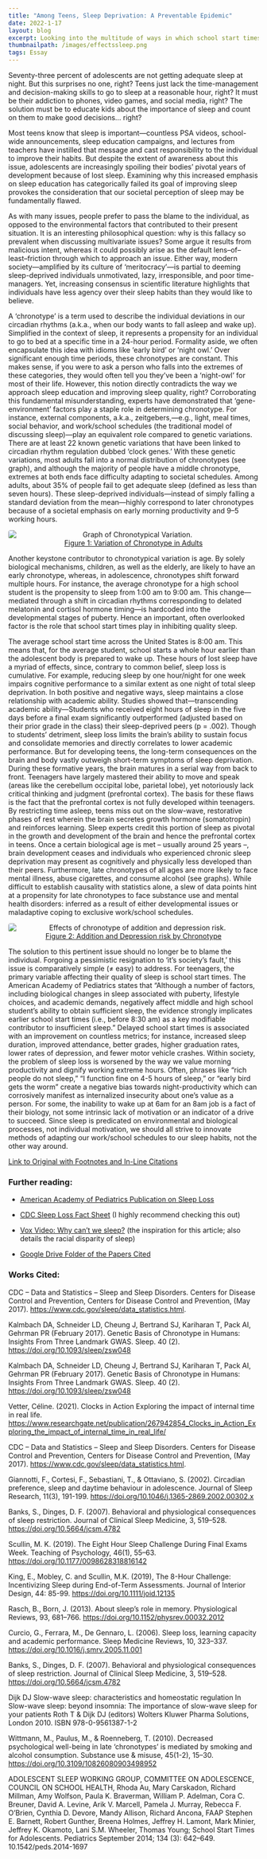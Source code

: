 ```yaml
---
title: "Among Teens, Sleep Deprivation: A Preventable Epidemic"
date: 2022-1-17
layout: blog
excerpt: Looking into the multitude of ways in which school start times affect teens' health and well-being. I firmly belive that sleep deprivation is one of the formost issues facing society in the long term.
thumbnailpath: /images/effectssleep.png
tags: Essay
---
```


Seventy-three percent of adolescents are not getting adequate sleep at night. But this surprises no one, right? Teens just lack the time-management and decision-making skills to go to sleep at a reasonable hour, right? It must be their addiction to phones, video games, and social media, right? The solution must be to educate kids about the importance of sleep and count on them to make good decisions… right?

Most teens know that sleep is important—countless PSA videos, school-wide announcements, sleep education campaigns, and lectures from teachers have instilled that message and cast responsibility to the individual to improve their habits. But despite the extent of awareness about this issue, adolescents are increasingly spoiling their bodies’ pivotal years of development because of lost sleep. Examining why this increased emphasis on sleep education has categorically failed its goal of improving sleep provokes the consideration that our societal perception of sleep may be fundamentally flawed.

As with many issues, people prefer to pass the blame to the individual, as opposed to the environmental factors that contributed to their present situation. It is an interesting philosophical question: why is this fallacy so prevalent when discussing multivariate issues? Some argue it results from malicious intent, whereas it could possibly arise as the default lens–of–least–friction through which to approach an issue. Either way, modern society—amplified by its culture of ‘meritocracy’—is partial to deeming sleep-deprived individuals unmotivated, lazy, irresponsible, and poor time-managers. Yet, increasing consensus in scientific literature highlights that individuals have less agency over their sleep habits than they would like to believe.

A ‘chronotype’ is a term used to describe the individual deviations in our circadian rhythms (a.k.a., when our body wants to fall asleep and wake up). Simplified in the context of sleep, it represents a propensity for an individual to go to bed at a specific time in a 24-hour period. Formality aside, we often encapsulate this idea with idioms like ‘early bird’ or ‘night owl.’ Over significant enough time periods, these chronotypes are constant. This makes sense, if you were to ask a person who falls into the extremes of these categories, they would often tell you they’ve been a ‘night-owl’ for most of their life. However, this notion directly contradicts the way we approach sleep education and improving sleep quality, right? Corroborating this fundamental misunderstanding, experts have demonstrated that ‘gene-environment’ factors play a staple role in determining chronotype. For instance, external components, a.k.a., zeitgebers,—e.g., light, meal times, social behavior, and work/school schedules (the traditional model of discussing sleep)—play an equivalent role compared to genetic variations. There are at least 22 known genetic variations that have been linked to circadian rhythm regulation dubbed ‘clock genes.’ With these genetic variations, most adults fall into a normal distribution of chronotypes (see graph), and although the majority of people have a middle chronotype, extremes at both ends face difficulty adapting to societal schedules. Among adults, about 35% of people fail to get adequate sleep (defined as less than seven hours). These sleep-deprived individuals—instead of simply falling a standard deviation from the mean—highly correspond to later chronotypes because of a societal emphasis on early morning productivity and 9–5 working hours.

<div style="display:flex;flex-direction:column;justify-content:center;text-align:center;">
  <img src="/images/chronotype.png" alt="Graph of Chronotypical Variation." style="border-radius:0.25rem;" />
    <span style="text-decoration:underline;">Figure 1: Variation of Chronotype in Adults</span>
</div>

Another keystone contributor to chronotypical variation is age. By solely biological mechanisms, children, as well as the elderly, are likely to have an early chronotype, whereas, in adolescence, chronotypes shift forward multiple hours. For instance, the average chronotype for a high school student is the propensity to sleep from 1:00 am to 9:00 am. This change—mediated through a shift in circadian rhythms corresponding to delated melatonin and cortisol hormone timing—is hardcoded into the developmental stages of puberty. Hence an important, often overlooked factor is the role that school start times play in inhibiting quality sleep.

The average school start time across the United States is 8:00 am. This means that, for the average student, school starts a whole hour earlier than the adolescent body is prepared to wake up. These hours of lost sleep have a myriad of effects, since, contrary to common belief, sleep loss is cumulative. For example, reducing sleep by one hour/night for one week impairs cognitive performance to a similar extent as one night of total sleep deprivation. In both positive and negative ways, sleep maintains a close relationship with academic ability. Studies showed that—transcending academic ability—Students who received eight hours of sleep in the five days before a final exam significantly outperformed (adjusted based on their prior grade in the class) their sleep-deprived peers (p = .002). Though to students’ detriment, sleep loss limits the brain’s ability to sustain focus and consolidate memories and directly correlates to lower academic performance. But for developing teens, the long-term consequences on the brain and body vastly outweigh short-term symptoms of sleep deprivation. During these formative years, the brain matures in a serial way from back to front. Teenagers have largely mastered their ability to move and speak (areas like the cerebellum occipital lobe, parietal lobe), yet notoriously lack critical thinking and judgment (prefrontal cortex). The basis for these flaws is the fact that the prefrontal cortex is not fully developed within teenagers. By restricting time asleep, teens miss out on the slow-wave, restorative phases of rest wherein the brain secretes growth hormone (somatotropin) and reinforces learning. Sleep experts credit this portion of sleep as pivotal in the growth and development of the brain and hence the prefrontal cortex in teens. Once a certain biological age is met – usually around 25 years –, brain development ceases and individuals who experienced chronic sleep deprivation may present as cognitively and physically less developed than their peers. Furthermore, late chronotypes of all ages are more likely to face mental illness, abuse cigarettes, and consume alcohol (see graphs). While difficult to establish causality with statistics alone, a slew of data points hint at a propensity for late chronotypes to face substance use and mental health disorders: inferred as a result of either developmental issues or maladaptive coping to exclusive work/school schedules.

<div style="display:flex;flex-direction:column;justify-content:center;text-align:center;">
  <img src="/images/effectssleep.png" alt="Effects of chronotype of addition and depression risk." style="border-radius:0.25rem;" />
  <span style="text-decoration:underline;">Figure 2: Addition and Depression risk by Chronotype</span>
</div>

The solution to this pertinent issue should no longer be to blame the individual. Forgoing a pessimistic resignation to ‘it’s society’s fault,’ this issue is comparatively simple (≠ easy) to address. For teenagers, the primary variable affecting their quality of sleep is school start times. The American Academy of Pediatrics states that “Although a number of factors, including biological changes in sleep associated with puberty, lifestyle choices, and academic demands, negatively affect middle and high school student’s ability to obtain sufficient sleep, the evidence strongly implicates earlier school start times (i.e., before 8:30 am) as a key modifiable contributor to insufficient sleep.” Delayed school start times is associated with an improvement on countless metrics; for instance, increased sleep duration, improved attendance, better grades, higher graduation rates, lower rates of depression, and fewer motor vehicle crashes. Within society, the problem of sleep loss is worsened by the way we value morning productivity and dignify working extreme hours. Often, phrases like “rich people do not sleep,” “I function fine on 4-5 hours of sleep,” or “early bird gets the worm” create a negative bias towards night-productivity which can corrosively manifest as internalized insecurity about one’s value as a person. For some, the inability to wake up at 6am for an 8am job is a fact of their biology, not some intrinsic lack of motivation or an indicator of a drive to succeed. Since sleep is predicated on environmental and biological processes, not individual motivation, we should all strive to innovate methods of adapting our work/school schedules to our sleep habits, not the other way around.

<a href="https://docs.google.com/document/d/1AQIiSmkPj0WN0z4XTBOrmT9Xzto-Ihwky5d0igegvgY/edit?usp=sharing" class="text-primary">Link to Original with Footnotes and In-Line Citations</a>

### Further reading:

- <a href="https://publications.aap.org/pediatrics/article/134/3/642/74175/School-Start-Times-for-Adolescents">American Academy of Pediatrics Publication on Sleep Loss</a>

- <a href="https://www.cdc.gov/sleep/data_statistics.html">CDC Sleep Loss Fact Sheet</a> (I highly recommend checking this out)

- <a href="https://youtu.be/1otF0N6surM">Vox Video: Why can’t we sleep?</a> (the inspiration for this article; also details the racial disparity of sleep)

- <a href="https://drive.google.com/drive/folders/1MXq4PZ1_6OpPN2HMXH6OMys4zgWrVOD3?usp=sharing">Google Drive Folder of the Papers Cited</a>

### Works Cited:

CDC – Data and Statistics – Sleep and Sleep Disorders. Centers for Disease Control and Prevention, Centers for Disease Control and Prevention, (May 2017). https://www.cdc.gov/sleep/data_statistics.html.

Kalmbach DA, Schneider LD, Cheung J, Bertrand SJ, Kariharan T, Pack AI, Gehrman PR (February 2017). Genetic Basis of Chronotype in Humans: Insights From Three Landmark GWAS. Sleep. 40 (2). https://doi.org/10.1093/sleep/zsw048

Kalmbach DA, Schneider LD, Cheung J, Bertrand SJ, Kariharan T, Pack AI, Gehrman PR (February 2017). Genetic Basis of Chronotype in Humans: Insights From Three Landmark GWAS. Sleep. 40 (2). https://doi.org/10.1093/sleep/zsw048

Vetter, Céline. (2021). Clocks in Action Exploring the impact of internal time in real life. https://www.researchgate.net/publication/267942854_Clocks_in_Action_Exploring_the_impact_of_internal_time_in_real_life/

CDC – Data and Statistics – Sleep and Sleep Disorders. Centers for Disease Control and Prevention, Centers for Disease Control and Prevention, (May 2017). https://www.cdc.gov/sleep/data_statistics.html.

Giannotti, F., Cortesi, F., Sebastiani, T., & Ottaviano, S. (2002). Circadian preference, sleep and daytime behaviour in adolescence. Journal of Sleep Research, 11(3), 191-199. https://doi.org/10.1046/j.1365-2869.2002.00302.x

Banks, S., Dinges, D. F. (2007). Behavioral and physiological consequences of sleep restriction. Journal of Clinical Sleep Medicine, 3, 519–528. https://doi.org/10.5664/jcsm.4782

Scullin, M. K. (2019). The Eight Hour Sleep Challenge During Final Exams Week. Teaching of Psychology, 46(1), 55–63. https://doi.org/10.1177/0098628318816142

King, E., Mobley, C. and Scullin, M.K. (2019), The 8-Hour Challenge: Incentivizing Sleep during End-of-Term Assessments. Journal of Interior Design, 44: 85-99. https://doi.org/10.1111/joid.12135

Rasch, B., Born, J. (2013). About sleep’s role in memory. Physiological Reviews, 93, 681–766. https://doi.org/10.1152/physrev.00032.2012

Curcio, G., Ferrara, M., De Gennaro, L. (2006). Sleep loss, learning capacity and academic performance. Sleep Medicine Reviews, 10, 323–337. https://doi.org/10.1016/j.smrv.2005.11.001

Banks, S., Dinges, D. F. (2007). Behavioral and physiological consequences of sleep restriction. Journal of Clinical Sleep Medicine, 3, 519–528. https://doi.org/10.5664/jcsm.4782

Dijk DJ Slow-wave sleep: characteristics and homeostatic regulation In Slow-wave sleep: beyond insomnia: The importance of slow-wave sleep for your patients Roth T & Dijk DJ (editors) Wolters Kluwer Pharma Solutions, London 2010. ISBN 978-0-9561387-1-2

Wittmann, M., Paulus, M., & Roenneberg, T. (2010). Decreased psychological well-being in late ‘chronotypes’ is mediated by smoking and alcohol consumption. Substance use & misuse, 45(1-2), 15–30. https://doi.org/10.3109/10826080903498952

ADOLESCENT SLEEP WORKING GROUP, COMMITTEE ON ADOLESCENCE, COUNCIL ON SCHOOL HEALTH, Rhoda Au, Mary Carskadon, Richard Millman, Amy Wolfson, Paula K. Braverman, William P. Adelman, Cora C. Breuner, David A. Levine, Arik V. Marcell, Pamela J. Murray, Rebecca F. O’Brien, Cynthia D. Devore, Mandy Allison, Richard Ancona, FAAP Stephen E. Barnett, Robert Gunther, Breena Holmes, Jeffrey H. Lamont, Mark Minier, Jeffrey K. Okamoto, Lani S.M. Wheeler, Thomas Young; School Start Times for Adolescents. Pediatrics September 2014; 134 (3): 642–649. 10.1542/peds.2014-1697
